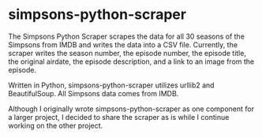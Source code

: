 # simpsons-python-scraper

The Simpsons Python Scraper scrapes the data for all 30 seasons of the Simpsons from IMDB and writes the data into a CSV file. Currently, the scraper writes the season number, the episode number, the episode title, the original airdate, the episode description, and a link to an image from the episode. 

Written in Python, simpsons-python-scraper utilizes urllib2 and BeautifulSoup. All Simpsons data comes from IMDB. 

Although I originally wrote simpsons-python-scraper as one component for a larger project, I decided to share the scraper as is while I continue working on the other project. 